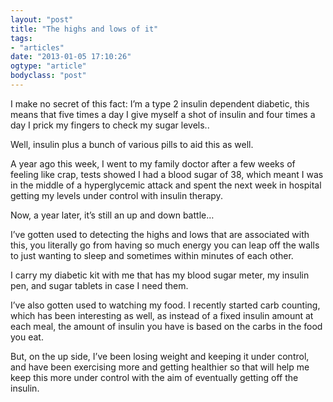 ```yaml
---
layout: "post"
title: "The highs and lows of it"
tags: 
- "articles"
date: "2013-01-05 17:10:26"
ogtype: "article"
bodyclass: "post"
---
```


I make no secret of this fact: I’m a type 2 insulin dependent diabetic, this means that five times a day I give myself a shot of insulin and four times a day I prick my fingers to check my sugar levels..

Well, insulin plus a bunch of various pills to aid this as well.

A year ago this week, I went to my family doctor after a few weeks of feeling like crap, tests showed I had a blood sugar of 38, which meant I was in the middle of a hyperglycemic attack and spent the next week in hospital getting my levels under control with insulin therapy.

Now, a year later, it’s still an up and down battle…

I’ve gotten used to detecting the highs and lows that are associated with this, you literally go from having so much energy you can leap off the walls to just wanting to sleep and sometimes within minutes of each other.

I carry my diabetic kit with me that has my blood sugar meter, my insulin pen, and sugar tablets in case I need them.

I’ve also gotten used to watching my food. I recently started carb counting, which has been interesting as well, as instead of a fixed insulin amount at each meal, the amount of insulin you have is based on the carbs in the food you eat.

But, on the up side, I’ve been losing weight and keeping it under control, and have been exercising more and getting healthier so that will help me keep this more under control with the aim of eventually getting off the insulin.
